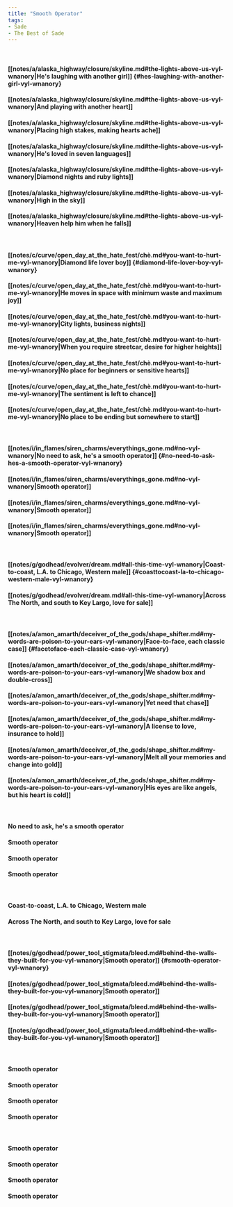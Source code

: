 ```yaml
---
title: "Smooth Operator"
tags:
- Sade
- The Best of Sade
---
```

&nbsp;
#### [[notes/a/alaska_highway/closure/skyline.md#the-lights-above-us-vyl-wnanory|He's laughing with another girl]] {#hes-laughing-with-another-girl-vyl-wnanory}
#### [[notes/a/alaska_highway/closure/skyline.md#the-lights-above-us-vyl-wnanory|And playing with another heart]]
#### [[notes/a/alaska_highway/closure/skyline.md#the-lights-above-us-vyl-wnanory|Placing high stakes, making hearts ache]]
#### [[notes/a/alaska_highway/closure/skyline.md#the-lights-above-us-vyl-wnanory|He's loved in seven languages]]
#### [[notes/a/alaska_highway/closure/skyline.md#the-lights-above-us-vyl-wnanory|Diamond nights and ruby lights]]
#### [[notes/a/alaska_highway/closure/skyline.md#the-lights-above-us-vyl-wnanory|High in the sky]]
#### [[notes/a/alaska_highway/closure/skyline.md#the-lights-above-us-vyl-wnanory|Heaven help him when he falls]]
&nbsp;
#### [[notes/c/curve/open_day_at_the_hate_fest/chè.md#you-want-to-hurt-me-vyl-wnanory|Diamond life lover boy]] {#diamond-life-lover-boy-vyl-wnanory}
#### [[notes/c/curve/open_day_at_the_hate_fest/chè.md#you-want-to-hurt-me-vyl-wnanory|He moves in space with minimum waste and maximum joy]]
#### [[notes/c/curve/open_day_at_the_hate_fest/chè.md#you-want-to-hurt-me-vyl-wnanory|City lights, business nights]]
#### [[notes/c/curve/open_day_at_the_hate_fest/chè.md#you-want-to-hurt-me-vyl-wnanory|When you require streetcar, desire for higher heights]]
#### [[notes/c/curve/open_day_at_the_hate_fest/chè.md#you-want-to-hurt-me-vyl-wnanory|No place for beginners or sensitive hearts]]
#### [[notes/c/curve/open_day_at_the_hate_fest/chè.md#you-want-to-hurt-me-vyl-wnanory|The sentiment is left to chance]]
#### [[notes/c/curve/open_day_at_the_hate_fest/chè.md#you-want-to-hurt-me-vyl-wnanory|No place to be ending but somewhere to start]]
&nbsp;
#### [[notes/i/in_flames/siren_charms/everythings_gone.md#no-vyl-wnanory|No need to ask, he's a smooth operator]] {#no-need-to-ask-hes-a-smooth-operator-vyl-wnanory}
#### [[notes/i/in_flames/siren_charms/everythings_gone.md#no-vyl-wnanory|Smooth operator]]
#### [[notes/i/in_flames/siren_charms/everythings_gone.md#no-vyl-wnanory|Smooth operator]]
#### [[notes/i/in_flames/siren_charms/everythings_gone.md#no-vyl-wnanory|Smooth operator]]
&nbsp;
#### [[notes/g/godhead/evolver/dream.md#all-this-time-vyl-wnanory|Coast-to-coast, L.A. to Chicago, Western male]] {#coasttocoast-la-to-chicago-western-male-vyl-wnanory}
#### [[notes/g/godhead/evolver/dream.md#all-this-time-vyl-wnanory|Across The North, and south to Key Largo, love for sale]]
&nbsp;
#### [[notes/a/amon_amarth/deceiver_of_the_gods/shape_shifter.md#my-words-are-poison-to-your-ears-vyl-wnanory|Face-to-face, each classic case]] {#facetoface-each-classic-case-vyl-wnanory}
#### [[notes/a/amon_amarth/deceiver_of_the_gods/shape_shifter.md#my-words-are-poison-to-your-ears-vyl-wnanory|We shadow box and double-cross]]
#### [[notes/a/amon_amarth/deceiver_of_the_gods/shape_shifter.md#my-words-are-poison-to-your-ears-vyl-wnanory|Yet need that chase]]
#### [[notes/a/amon_amarth/deceiver_of_the_gods/shape_shifter.md#my-words-are-poison-to-your-ears-vyl-wnanory|A license to love, insurance to hold]]
#### [[notes/a/amon_amarth/deceiver_of_the_gods/shape_shifter.md#my-words-are-poison-to-your-ears-vyl-wnanory|Melt all your memories and change into gold]]
#### [[notes/a/amon_amarth/deceiver_of_the_gods/shape_shifter.md#my-words-are-poison-to-your-ears-vyl-wnanory|His eyes are like angels, but his heart is cold]]
&nbsp;
#### No need to ask, he's a smooth operator
#### Smooth operator
#### Smooth operator
#### Smooth operator
&nbsp;
#### Coast-to-coast, L.A. to Chicago, Western male
#### Across The North, and south to Key Largo, love for sale
&nbsp;
#### [[notes/g/godhead/power_tool_stigmata/bleed.md#behind-the-walls-they-built-for-you-vyl-wnanory|Smooth operator]] {#smooth-operator-vyl-wnanory}
#### [[notes/g/godhead/power_tool_stigmata/bleed.md#behind-the-walls-they-built-for-you-vyl-wnanory|Smooth operator]]
#### [[notes/g/godhead/power_tool_stigmata/bleed.md#behind-the-walls-they-built-for-you-vyl-wnanory|Smooth operator]]
#### [[notes/g/godhead/power_tool_stigmata/bleed.md#behind-the-walls-they-built-for-you-vyl-wnanory|Smooth operator]]
&nbsp;
#### Smooth operator
#### Smooth operator
#### Smooth operator
#### Smooth operator
&nbsp;
#### Smooth operator
#### Smooth operator
#### Smooth operator
#### Smooth operator

